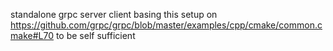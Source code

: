 standalone grpc server client
basing this setup on https://github.com/grpc/grpc/blob/master/examples/cpp/cmake/common.cmake#L70 to be self sufficient